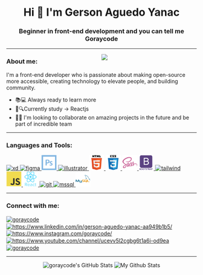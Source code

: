 <h1 align="center">Hi 👋 I'm Gerson Aguedo Yanac</h1>
<h3 align="center">Beginner in front-end development and you can tell me Goraycode</h3>
<hr>
<img align="right" width="50%" src="https://i.postimg.cc/Njp40zZp/programmer-Sinfondo.png">
<h3 align="left">About me:</h3>
<p>I'm a front-end developer who is passionate about making open-source more accessible, creating technology to elevate people, and building community. </p>
<ul>
  <li>📚💻 Always ready to learn more</li>
  <li>💙🔍Currently study -> Reactjs </li>
  <li>🤝🙌 I'm looking to collaborate on amazing projects in the future and be part of incredible team </li>
</ul>
<hr>
<h3 align="left">Languages and Tools:</h3>

<p align="left"> <a href="https://www.adobe.com/products/xd.html" target="_blank" rel="noreferrer"> <img src="https://cdn.worldvectorlogo.com/logos/adobe-xd.svg" alt="xd" width="40" height="40"/> </a><a href="https://www.figma.com/" target="_blank" rel="noreferrer"> <img src="https://www.vectorlogo.zone/logos/figma/figma-icon.svg" alt="figma" width="40" height="40"/> </a><a href="https://www.photoshop.com/en" target="_blank" rel="noreferrer"> <img src="https://raw.githubusercontent.com/devicons/devicon/master/icons/photoshop/photoshop-line.svg" alt="photoshop" width="40" height="40"/> </a><a href="https://www.adobe.com/in/products/illustrator.html" target="_blank" rel="noreferrer"> <img src="https://www.vectorlogo.zone/logos/adobe_illustrator/adobe_illustrator-icon.svg" alt="illustrator" width="40" height="40"/> </a> <a href="https://www.w3.org/html/" target="_blank" rel="noreferrer"> <img src="https://raw.githubusercontent.com/devicons/devicon/master/icons/html5/html5-original-wordmark.svg" alt="html5" width="40" height="40"/> </a> <a href="https://www.w3schools.com/css/" target="_blank" rel="noreferrer"> <img src="https://raw.githubusercontent.com/devicons/devicon/master/icons/css3/css3-original-wordmark.svg" alt="css3" width="40" height="40"/> </a> <a href="https://sass-lang.com" target="_blank" rel="noreferrer"> <img src="https://raw.githubusercontent.com/devicons/devicon/master/icons/sass/sass-original.svg" alt="sass" width="40" height="40"/> </a> <a href="https://getbootstrap.com" target="_blank" rel="noreferrer"> <img src="https://raw.githubusercontent.com/devicons/devicon/master/icons/bootstrap/bootstrap-plain-wordmark.svg" alt="bootstrap" width="40" height="40"/> </a>  <a href="https://tailwindcss.com/" target="_blank" rel="noreferrer"> <img src="https://www.vectorlogo.zone/logos/tailwindcss/tailwindcss-icon.svg" alt="tailwind" width="40" height="40"/> <a href="https://developer.mozilla.org/en-US/docs/Web/JavaScript" target="_blank" rel="noreferrer"> <img src="https://raw.githubusercontent.com/devicons/devicon/master/icons/javascript/javascript-original.svg" alt="javascript" width="40" height="40"/> </a>   </a> <a href="https://reactjs.org/" target="_blank" rel="noreferrer"> <img src="https://raw.githubusercontent.com/devicons/devicon/master/icons/react/react-original-wordmark.svg" alt="react" width="40" height="40"/> </a>  <a href="https://git-scm.com/" target="_blank" rel="noreferrer"> <img src="https://www.vectorlogo.zone/logos/git-scm/git-scm-icon.svg" alt="git" width="40" height="40"/> </a>    <a href="https://www.microsoft.com/en-us/sql-server" target="_blank" rel="noreferrer"> <img src="https://www.svgrepo.com/show/303229/microsoft-sql-server-logo.svg" alt="mssql" width="40" height="40"/> </a> <a href="https://www.mysql.com/" target="_blank" rel="noreferrer"> <img src="https://raw.githubusercontent.com/devicons/devicon/master/icons/mysql/mysql-original-wordmark.svg" alt="mysql" width="40" height="40"/> </a>
<hr>
<h3 align="left">Connect with me:</h3>
<p align="left">
<a href="https://twitter.com/goraycode" target="blank"><img align="center" src="https://raw.githubusercontent.com/rahuldkjain/github-profile-readme-generator/master/src/images/icons/Social/twitter.svg" alt="goraycode" height="30" width="40" /></a>
<a href="https://www.linkedin.com/in/gerson-aguedo-yanac-aa949b1b5/" target="blank"><img align="center" src="https://raw.githubusercontent.com/rahuldkjain/github-profile-readme-generator/master/src/images/icons/Social/linked-in-alt.svg" alt="https://www.linkedin.com/in/gerson-aguedo-yanac-aa949b1b5/" height="30" width="40" /></a>
<a href="https://www.instagram.com/goraycode/" target="blank"><img align="center" src="https://raw.githubusercontent.com/rahuldkjain/github-profile-readme-generator/master/src/images/icons/Social/instagram.svg" alt="https://www.instagram.com/goraycode/" height="30" width="40" /></a>
<a href="https://www.youtube.com/channel/UCEVv5L2Cgbg6t1a6I-oD9eA" target="blank"><img align="center" src="https://raw.githubusercontent.com/rahuldkjain/github-profile-readme-generator/master/src/images/icons/Social/youtube.svg" alt="https://www.youtube.com/channel/ucevv5l2cgbg6t1a6i-od9ea" height="30" width="40" /></a>
<a href="https://focused-kilby-338e96.netlify.app/" target="blank"><img align="center" src="https://img.icons8.com/fluency/48/000000/domain.png" alt="goraycode" height="40" width="40" /></a>
</p>
<hr>
<p align="center" width="100%">
<img  src="https://github-readme-stats.vercel.app/api?username=goraycode&show_icons=true&title_color=39bed5&icon_color=39bed5&text_color=FFFFFF&theme=dark" alt="goraycode's GitHub Stats" />
<img src="https://github-readme-stats.vercel.app/api/top-langs/?username=goraycode&title_color=39bed5&layout=compact&text_color=FFFFFF&theme=dark" alt="My Github Stats">
</p>

